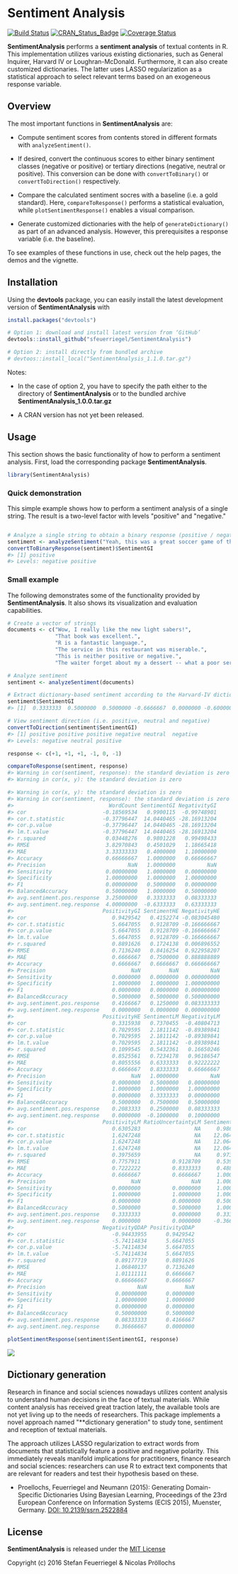 
<!-- README.md is generated from README.Rmd. Please edit that file -->
Sentiment Analysis
==================

[![Build Status](https://travis-ci.org/sfeuerriegel/SentimentAnalysis.svg?branch=master)](https://travis-ci.org/sfeuerriegel/SentimentAnalysis) [![CRAN\_Status\_Badge](http://www.r-pkg.org/badges/version/SentimentAnalysis)](https://cran.r-project.org/package=SentimentAnalysis) [![Coverage Status](https://img.shields.io/codecov/c/github/sfeuerriegel/SentimentAnalysis/master.svg)](https://codecov.io/github/sfeuerriegel/SentimentAnalysis?branch=master)

**SentimentAnalysis** performs a **sentiment analysis** of textual contents in R. This implementation utilizes various existing dictionaries, such as General Inquirer, Harvard IV or Loughran-McDonald. Furthermore, it can also create customized dictionaries. The latter uses LASSO regularization as a statistical approach to select relevant terms based on an exogeneous response variable.

Overview
--------

The most important functions in **SentimentAnalysis** are:

-   Compute sentiment scores from contents stored in different formats with `analyzeSentiment()`.

-   If desired, convert the continuous scores to either binary sentiment classes (negative or positive) or tertiary directions (negative, neutral or positive). This conversion can be done with `convertToBinary()` or `convertToDirection()` respectively.

-   Compare the calculated sentiment socres with a baseline (i.e. a gold standard). Here, `compareToResponse()` performs a statistical evaluation, while `plotSentimentResponse()` enables a visual comparison.

-   Generate customized dictionaries with the help of `generateDictionary()` as part of an advanced analysis. However, this prerequisites a response variable (i.e. the baseline).

To see examples of these functions in use, check out the help pages, the demos and the vignette.

Installation
------------

Using the **devtools** package, you can easily install the latest development version of **SentimentAnalysis** with

``` r
install.packages("devtools")

# Option 1: download and install latest version from ‘GitHub’
devtools::install_github("sfeuerriegel/SentimentAnalysis")

# Option 2: install directly from bundled archive
# devtoos::install_local("SentimentAnalysis_1.1.0.tar.gz")
```

Notes:

-   In the case of option 2, you have to specify the path either to the directory of **SentimentAnalysis** or to the bundled archive **SentimentAnalysis\_1.0.0.tar.gz**

-   A CRAN version has not yet been released.

Usage
-----

This section shows the basic functionality of how to perform a sentiment analysis. First, load the corresponding package **SentimentAnalysis**.

``` r
library(SentimentAnalysis)
```

### Quick demonstration

This simple example shows how to perform a sentiment analysis of a single string. The result is a two-level factor with levels "positive" and "negative."

``` r

# Analyze a single string to obtain a binary response (positive / negative)
sentiment <- analyzeSentiment("Yeah, this was a great soccer game of the German team!")
convertToBinaryResponse(sentiment)$SentimentGI
#> [1] positive
#> Levels: negative positive
```

### Small example

The following demonstrates some of the functionality provided by **SentimentAnalysis**. It also shows its visualization and evaluation capabilities.

``` r
# Create a vector of strings
documents <- c("Wow, I really like the new light sabers!",
               "That book was excellent.",
               "R is a fantastic language.",
               "The service in this restaurant was miserable.",
               "This is neither positive or negative.",
               "The waiter forget about my a dessert -- what a poor service!")

# Analyze sentiment
sentiment <- analyzeSentiment(documents)

# Extract dictionary-based sentiment according to the Harvard-IV dictionary
sentiment$SentimentGI
#> [1]  0.3333333  0.5000000  0.5000000 -0.6666667  0.0000000 -0.6000000

# View sentiment direction (i.e. positive, neutral and negative)
convertToDirection(sentiment$SentimentGI)
#> [1] positive positive positive negative neutral  negative
#> Levels: negative neutral positive

response <- c(+1, +1, +1, -1, 0, -1)

compareToResponse(sentiment, response)
#> Warning in cor(sentiment, response): the standard deviation is zero
#> Warning in cor(x, y): the standard deviation is zero

#> Warning in cor(x, y): the standard deviation is zero
#> Warning in cor(sentiment, response): the standard deviation is zero
#>                              WordCount SentimentGI NegativityGI
#> cor                        -0.18569534   0.9900115  -0.99748901
#> cor.t.statistic            -0.37796447  14.0440465 -28.16913204
#> cor.p.value                -0.37796447  14.0440465 -28.16913204
#> lm.t.value                 -0.37796447  14.0440465 -28.16913204
#> r.squared                   0.03448276   0.9801228   0.99498433
#> RMSE                        3.82970843   0.4501029   1.18665418
#> MAE                         3.33333333   0.4000000   1.10000000
#> Accuracy                    0.66666667   1.0000000   0.66666667
#> Precision                          NaN   1.0000000          NaN
#> Sensitivity                 0.00000000   1.0000000   0.00000000
#> Specificity                 1.00000000   1.0000000   1.00000000
#> F1                          0.00000000   0.5000000   0.00000000
#> BalancedAccuracy            0.50000000   1.0000000   0.50000000
#> avg.sentiment.pos.response  3.25000000   0.3333333   0.08333333
#> avg.sentiment.neg.response  4.00000000  -0.6333333   0.63333333
#>                            PositivityGI SentimentHE NegativityHE
#> cor                           0.9429542   0.4152274 -0.083045480
#> cor.t.statistic               5.6647055   0.9128709 -0.166666667
#> cor.p.value                   5.6647055   0.9128709 -0.166666667
#> lm.t.value                    5.6647055   0.9128709 -0.166666667
#> r.squared                     0.8891626   0.1724138  0.006896552
#> RMSE                          0.7136240   0.8416254  0.922958207
#> MAE                           0.6666667   0.7500000  0.888888889
#> Accuracy                      0.6666667   0.6666667  0.666666667
#> Precision                           NaN         NaN          NaN
#> Sensitivity                   0.0000000   0.0000000  0.000000000
#> Specificity                   1.0000000   1.0000000  1.000000000
#> F1                            0.0000000   0.0000000  0.000000000
#> BalancedAccuracy              0.5000000   0.5000000  0.500000000
#> avg.sentiment.pos.response    0.4166667   0.1250000  0.083333333
#> avg.sentiment.neg.response    0.0000000   0.0000000  0.000000000
#>                            PositivityHE SentimentLM NegativityLM
#> cor                           0.3315938   0.7370455  -0.40804713
#> cor.t.statistic               0.7029595   2.1811142  -0.89389841
#> cor.p.value                   0.7029595   2.1811142  -0.89389841
#> lm.t.value                    0.7029595   2.1811142  -0.89389841
#> r.squared                     0.1099545   0.5432361   0.16650246
#> RMSE                          0.8525561   0.7234178   0.96186547
#> MAE                           0.8055556   0.6333333   0.92222222
#> Accuracy                      0.6666667   0.8333333   0.66666667
#> Precision                           NaN   1.0000000          NaN
#> Sensitivity                   0.0000000   0.5000000   0.00000000
#> Specificity                   1.0000000   1.0000000   1.00000000
#> F1                            0.0000000   0.3333333   0.00000000
#> BalancedAccuracy              0.5000000   0.7500000   0.50000000
#> avg.sentiment.pos.response    0.2083333   0.2500000   0.08333333
#> avg.sentiment.neg.response    0.0000000  -0.1000000   0.10000000
#>                            PositivityLM RatioUncertaintyLM SentimentQDAP
#> cor                           0.6305283                 NA     0.9865356
#> cor.t.statistic               1.6247248                 NA    12.0642877
#> cor.p.value                   1.6247248                 NA    12.0642877
#> lm.t.value                    1.6247248                 NA    12.0642877
#> r.squared                     0.3975659                 NA     0.9732526
#> RMSE                          0.7757911          0.9128709     0.5398902
#> MAE                           0.7222222          0.8333333     0.4888889
#> Accuracy                      0.6666667          0.6666667     1.0000000
#> Precision                           NaN                NaN     1.0000000
#> Sensitivity                   0.0000000          0.0000000     1.0000000
#> Specificity                   1.0000000          1.0000000     1.0000000
#> F1                            0.0000000          0.0000000     0.5000000
#> BalancedAccuracy              0.5000000          0.5000000     1.0000000
#> avg.sentiment.pos.response    0.3333333          0.0000000     0.3333333
#> avg.sentiment.neg.response    0.0000000          0.0000000    -0.3666667
#>                            NegativityQDAP PositivityQDAP
#> cor                           -0.94433955      0.9429542
#> cor.t.statistic               -5.74114834      5.6647055
#> cor.p.value                   -5.74114834      5.6647055
#> lm.t.value                    -5.74114834      5.6647055
#> r.squared                      0.89177719      0.8891626
#> RMSE                           1.06840137      0.7136240
#> MAE                            1.01111111      0.6666667
#> Accuracy                       0.66666667      0.6666667
#> Precision                             NaN            NaN
#> Sensitivity                    0.00000000      0.0000000
#> Specificity                    1.00000000      1.0000000
#> F1                             0.00000000      0.0000000
#> BalancedAccuracy               0.50000000      0.5000000
#> avg.sentiment.pos.response     0.08333333      0.4166667
#> avg.sentiment.neg.response     0.36666667      0.0000000

plotSentimentResponse(sentiment$SentimentGI, response)
```

![](README-unnamed-chunk-5-1.png)

Dictionary generation
---------------------

Research in finance and social sciences nowadays utilizes content analysis to understand human decisions in the face of textual materials. While content analysis has received great traction lately, the available tools are not yet living up to the needs of researchers. This package implements a novel approach named "\*\*dictionary generation" to study tone, sentiment and reception of textual materials.

The approach utilizes LASSO regularization to extract words from documents that statistically feature a positive and negative polarity. This immediately reveals manifold implications for practitioners, finance research and social sciences: researchers can use R to extract text components that are relevant for readers and test their hypothesis based on these.

-   Proellochs, Feuerriegel and Neumann (2015): Generating Domain-Specific Dictionaries Using Bayesian Learning, Proceedings of the 23rd European Conference on Information Systems (ECIS 2015), Muenster, Germany. [DOI: 10.2139/ssrn.2522884](https://dx.doi.org/10.2139/ssrn.2522884)

License
-------

**SentimentAnalysis** is released under the [MIT License](https://opensource.org/licenses/MIT)

Copyright (c) 2016 Stefan Feuerriegel & Nicolas Pröllochs

